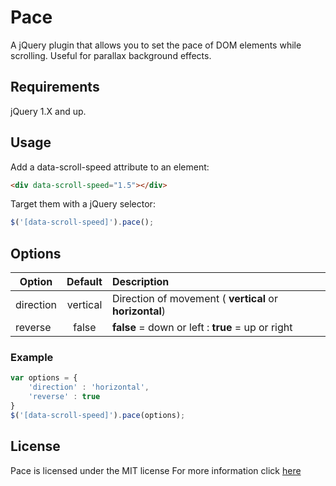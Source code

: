 # Pace
A jQuery plugin that allows you to set the pace of DOM elements while scrolling. Useful for parallax background effects.

## Requirements
jQuery 1.X and up.

## Usage

Add a data-scroll-speed attribute to an element:

```html
<div data-scroll-speed="1.5"></div>
```
Target them with a jQuery selector:

```javascript
$('[data-scroll-speed]').pace();
```

## Options

| Option        | Default       | Description                                             |
| ------------- |:-------------:| :------------------------------------------------------ |
| direction     | vertical      | Direction of movement ( **vertical** or **horizontal**) |
| reverse       | false         | **false** = down or left : **true** = up or right       |

### Example

```javascript
var options = {
    'direction' : 'horizontal',
    'reverse' : true
}
$('[data-scroll-speed]').pace(options);
```

## License
Pace is licensed under the MIT license
For more information click [here](https://github.com/Phil-Wood/Pace/blob/master/LICENSE)
